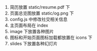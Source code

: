 1. 简历放置 static/resume.pdf 下
2. 页面总览图放置 static/og.png 下
3. config.js 中修改社交相关信息
4. 主页面布局在 index
5. image 下放置各种图片
6. 图标和开始页面图标加载都放置在 icons 下
7. slides 下放置各种幻灯片
